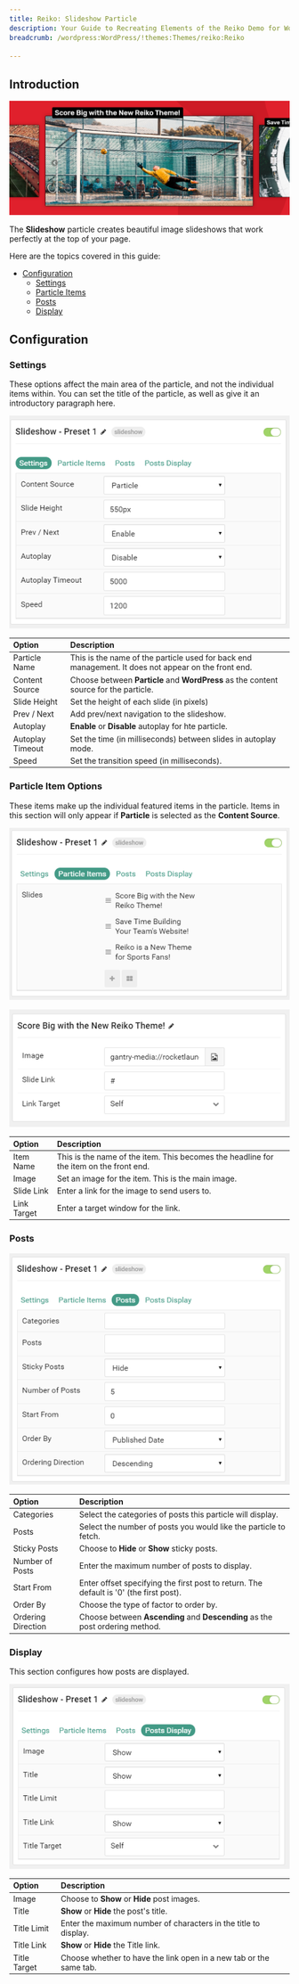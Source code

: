 ```yaml
---
title: Reiko: Slideshow Particle
description: Your Guide to Recreating Elements of the Reiko Demo for WordPress
breadcrumb: /wordpress:WordPress/!themes:Themes/reiko:Reiko

---
```


## Introduction

![](assets/particle_slideshow1.png)

The **Slideshow** particle creates beautiful image slideshows that work perfectly at the top of your page.

Here are the topics covered in this guide:

* [Configuration](#configuration)
    - [Settings](#settings)
    - [Particle Items](#particle-item-options)
    - [Posts](#posts)
    - [Display](#display)

## Configuration

### Settings 

These options affect the main area of the particle, and not the individual items within. You can set the title of the particle, as well as give it an introductory paragraph here.

![](assets/particle_slideshow2.png)

| Option           | Description                                                                                         |
| :-----           | :-----                                                                                              |
| Particle Name    | This is the name of the particle used for back end management. It does not appear on the front end. |
| Content Source   | Choose between **Particle** and **WordPress** as the content source for the particle.               |
| Slide Height     | Set the height of each slide (in pixels)                                                            |
| Prev / Next      | Add prev/next navigation to the slideshow.                                                          |
| Autoplay         | **Enable** or **Disable** autoplay for hte particle.                                                |
| Autoplay Timeout | Set the time (in milliseconds) between slides in autoplay mode.                                     |
| Speed            | Set the transition speed (in milliseconds).                                                         |

### Particle Item Options

These items make up the individual featured items in the particle. Items in this section will only appear if **Particle** is selected as the **Content Source**.

![](assets/particle_slideshow3.png)

![](assets/particle_slideshow4.png)

| Option        | Description                                                                            |
| :-----        | :-----                                                                                 |
| Item Name     | This is the name of the item. This becomes the headline for the item on the front end. |
| Image         | Set an image for the item. This is the main image.                                     |
| Slide Link    | Enter a link for the image to send users to.                                           |
| Link Target   | Enter a target window for the link.                                                    |

### Posts

![](assets/particle_slideshow5.png)

| Option             | Description                                                                                  |
| :-----             | :-----                                                                                       |
| Categories         | Select the categories of posts this particle will display.                                |
| Posts              | Select the number of posts you would like the particle to fetch.                          |
| Sticky Posts       | Choose to **Hide** or **Show** sticky posts.                                                 |
| Number of Posts    | Enter the maximum number of posts to display.                                             |
| Start From         | Enter offset specifying the first post to return. The default is '0' (the first post). |
| Order By           | Choose the type of factor to order by.                                                       |
| Ordering Direction | Choose between **Ascending** and **Descending** as the post ordering method.              |

### Display

This section configures how posts are displayed.

![](assets/particle_slideshow6.png)

| Option         | Description                                                        |
| :-----         | :-----                                                             |
| Image          | Choose to **Show** or **Hide** post images.                        |
| Title          | **Show** or **Hide** the post's title.                          |
| Title Limit    | Enter the maximum number of characters in the title to display.    |
| Title Link     | **Show** or **Hide** the Title link.                               |
| Title Target   | Choose whether to have the link open in a new tab or the same tab. |
